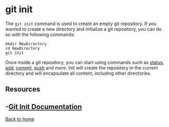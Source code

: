 # git init
The `git init` command is used to create an empty git repository.
If you wanted to create a new directory and initialize a git repository, you can do so with the following commands:
```
mkdir NewDirectory
cd NewDirectory
git init
```
Once inside a git repository, you can start using commands such as
[status](./Status.md),
[add](./add.md),
[commit](Commit.md),
[push](./Push.md)
and more. Init will create the repository in the current directory and will encapsulate all content, including other directories.
## Resources
-[Git Init Documentation](https://git-scm.com/docs/git-init)
---
[Back to home](../README.md)

